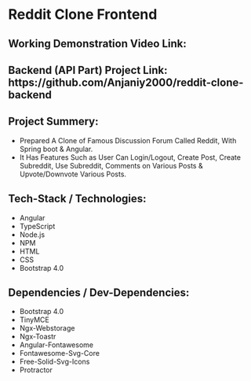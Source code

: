 # Reddit Clone Frontend

<h2>Working Demonstration Video Link: </h2>

<h2>Backend (API Part) Project Link: https://github.com/Anjaniy2000/reddit-clone-backend</h2>

<h2>Project Summery:</h2>

- Prepared A Clone of Famous Discussion Forum Called Reddit, With Spring boot & Angular.
- It Has Features Such as User Can Login/Logout, Create Post, Create Subreddit, Use Subreddit, Comments on Various Posts & Upvote/Downvote Various Posts.

<h2>Tech-Stack / Technologies:</h2>

- Angular
- TypeScript
- Node.js
- NPM
- HTML
- CSS
- Bootstrap 4.0

<h2>Dependencies / Dev-Dependencies:</h2>

- Bootstrap 4.0
- TinyMCE
- Ngx-Webstorage
- Ngx-Toastr
- Angular-Fontawesome
- Fontawesome-Svg-Core
- Free-Solid-Svg-Icons
- Protractor
